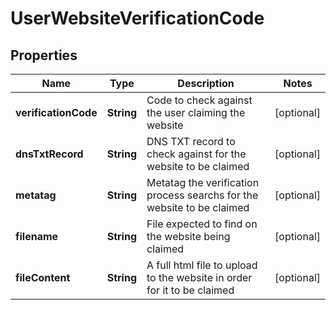 

# UserWebsiteVerificationCode

## Properties

Name | Type | Description | Notes
------------ | ------------- | ------------- | -------------
**verificationCode** | **String** | Code to check against the user claiming the website |  [optional]
**dnsTxtRecord** | **String** | DNS TXT record to check against for the website to be claimed |  [optional]
**metatag** | **String** | Metatag the verification process searchs for the website to be claimed |  [optional]
**filename** | **String** | File expected to find on the website being claimed |  [optional]
**fileContent** | **String** | A full html file to upload to the website in order for it to be claimed |  [optional]




